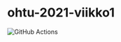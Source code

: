 # ohtu-2021-viikko1
![GitHub Actions](https://github.com/Joel6677/ohtu-2021-viikko1/workflows/main.yml/badge.svg)
